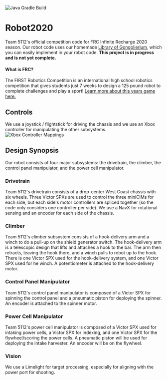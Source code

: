 ![Java Gradle Build](https://github.com/Gongoliers/Robot2020/workflows/Java%20Gradle%20Build/badge.svg)
# Robot2020
 Team 5112's official competition code for FRC Infinite Recharge 2020 season.
 Our robot code uses our homemade [Library of Gongolierium](https://github.com/Gongoliers/Library-of-Gongolierium), which you can easily implement in your robot code.
 **This project is in progress and is not yet complete.**
 
 #### What is FRC?
 The FIRST Robotics Competition is an international high school robotics competition that gives students just 7 weeks to design a 125 pound robot to complete challenges and play a sport!  [Learn more about this years game here.](https://www.youtube.com/watch?v=gmiYWTmFRVE)

## Controls
We use a joystick / flightstick for driving the chassis and we use an Xbox controller for manipulating the other subsystems.
![Xbox Controller Mappings](https://github.com/Gongoliers/Robot2020/raw/master/XboxController.png "Xbox Controller Mappings")

## Design Synopsis
Our robot consists of four major subsystems: the drivetrain, the climber, the control panel manipulator, and the power cell manipulator.

### Drivetrain
Team 5112's drivetrain consists of a drop-center West Coast chassis with six wheels.  Three Victor SPXs are used to control the three miniCIMs for each side, but each side's motor controllers are spliced together (so the code only considers one controller per side).  We use a NavX for rotational sensing and an encoder for each side of the chassis.

### Climber
Team 5112's climber subsystem consists of a hook-delivery arm and a winch to do a pull-up on the shield generator switch.  The hook-delivery arm is a telescopic design that lifts and attaches a hook to the bar.  The arm then retracts, leaving the hook there, and a winch pulls to robot up to the hook.  There is one Victor SPX used for the hook-delivery system, and one Victor SPX used for he winch.  A potentiometer is attached to the hook-delivery motor.

### Control Panel Manipulator
Team 5112's control panel manipulator is composed of a Victor SPX for spinning the control panel and a pneumatic piston for deploying the spinner.  An encoder is attached to the spinner motor.

### Power Cell Manipulator
Team 5112's power cell manipulator is composed of a Victor SPX used for intaking power cells, a Victor SPX for indexing, and one Victor SPX for the flywheel/scoring the power cells.  A pneumatic piston will be used for deploying the intake harvester.  An encoder will be on the flywheel.

### Vision
We use a Limelight for target processing, especially for aligning with the power port for shooting.
